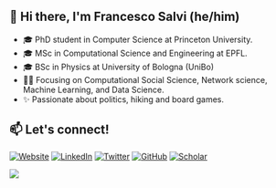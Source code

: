 ## 👋 Hi there, I'm Francesco Salvi (he/him)

* 🎓 PhD student in Computer Science at Princeton University.
* 🎓 MSc in Computational Science and Engineering at EPFL.
* 🎓 BSc in Physics at University of Bologna (UniBo)
* 👨‍💻 Focusing on Computational Social Science, Network science, Machine Learning, and Data Science.
* ✨ Passionate about politics, hiking and board games.


## 📫 Let's connect!
[![Website](https://img.shields.io/badge/%F0%9F%8F%A0%20Website-red)](https://frasalvi.github.io/)
[![LinkedIn](https://img.shields.io/badge/LinkedIn-%230077B5.svg?logo=linkedin&logoColor=white)](https://www.linkedin.com/in/frasalvi/)
[![Twitter](https://img.shields.io/badge/Twitter-1DA1F2?logo=twitter&logoColor=white)](https://twitter.com/fraslv)
[![GitHub](https://img.shields.io/badge/GitHub-%23121011.svg?logo=github&logoColor=white)](https://www.github.com/frasalvi)
[![Scholar](https://img.shields.io/badge/Scholar-4285F4?style=flat&logo=googlescholar&logoColor=white)](https://scholar.google.com/citations?user=70M6sE8AAAAJ&hl=en&oi=ao)


![](https://hit.yhype.me/github/profile?user_id=74156537)
